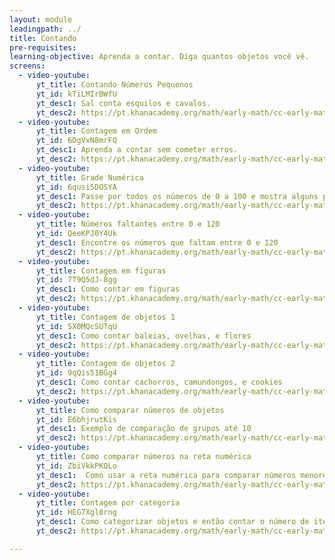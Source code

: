 ```yaml
---
layout: module
leadingpath: ../
title: Contando
pre-requisites:
learning-objective: Aprenda a contar. Diga quantos objetos você vê.
screens: 
  - video-youtube:
      yt_title: Contando Números Pequenos
      yt_id: kTiLMIrBWfU
      yt_desc1: Sal conta esquilos e cavalos.
      yt_desc2: https://pt.khanacademy.org/math/early-math/cc-early-math-counting-topic/cc-early-math-counting/e/counting-out-1-20-objects
  - video-youtube:
      yt_title: Contagem em Ordem
      yt_id: 6DgVxN8mrFQ
      yt_desc1: Aprenda a contar sem cometer erros.
      yt_desc2: https://pt.khanacademy.org/math/early-math/cc-early-math-counting-topic/cc-early-math-counting/e/counting-objects
  - video-youtube:
      yt_title: Grade Numérica
      yt_id: 6qusi5DOSYA
      yt_desc1: Passe por todos os números de 0 a 100 e mostra alguns padrões interessantes.
      yt_desc2: https://pt.khanacademy.org/math/early-math/cc-early-math-counting-topic/cc-early-math-numbers-120/e/count-to-100
  - video-youtube:
      yt_title: Números faltantes entre 0 e 120
      yt_id: QeeKPJ0Y4Uk
      yt_desc1: Encontre os números que faltam entre 0 e 120
      yt_desc2: https://pt.khanacademy.org/math/early-math/cc-early-math-counting-topic/cc-early-math-numbers-120/e/numbers-to-120
  - video-youtube:
      yt_title: Contagem em figuras
      yt_id: 7T9Q5dJ-8gg
      yt_desc1: Como contar em figuras
      yt_desc2: https://pt.khanacademy.org/math/early-math/cc-early-math-counting-topic/cc-early-math-count-object-topic/e/counting-in-scenes
  - video-youtube:
      yt_title: Contagem de objetos 1
      yt_id: SX0MQcSUTqU
      yt_desc1: Como contar baleias, ovelhas, e flores
      yt_desc2: https://pt.khanacademy.org/math/early-math/cc-early-math-counting-topic/cc-early-math-count-object-topic/e/how-many-objects-1
  - video-youtube:
      yt_title: Contagem de objetos 2
      yt_id: 9qQis51BGg4  
      yt_desc1: Como contar cachorros, camundongos, e cookies
      yt_desc2: https://pt.khanacademy.org/math/early-math/cc-early-math-counting-topic/cc-early-math-count-object-topic/e/how-many-objects-2
  - video-youtube:
      yt_title: Como comparar números de objetos
      yt_id: E6bhjrutKis
      yt_desc1: Exemplo de comparação de grupos até 10
      yt_desc2: https://pt.khanacademy.org/math/early-math/cc-early-math-counting-topic/cc-early-math-comparing-numbers/e/compare-groups-through-10
  - video-youtube:
      yt_title: Como comparar números na reta numérica
      yt_id: ZbiVkkPKQLo
      yt_desc1:  Como usar a reta numérica para comparar números menores ou iguais a 10
      yt_desc2: https://pt.khanacademy.org/math/early-math/cc-early-math-counting-topic/cc-early-math-comparing-numbers/e/comparing-numbers-through-10
  - video-youtube:
      yt_title: Contagem por categoria
      yt_id: HEG7Xgl8rng
      yt_desc1: Como categorizar objetos e então contar o número de itens em cada categoria.
      yt_desc2: https://pt.khanacademy.org/math/early-math/cc-early-math-counting-topic/cc-early-math-comparing-numbers/e/sort-groups-by-count

---
```

